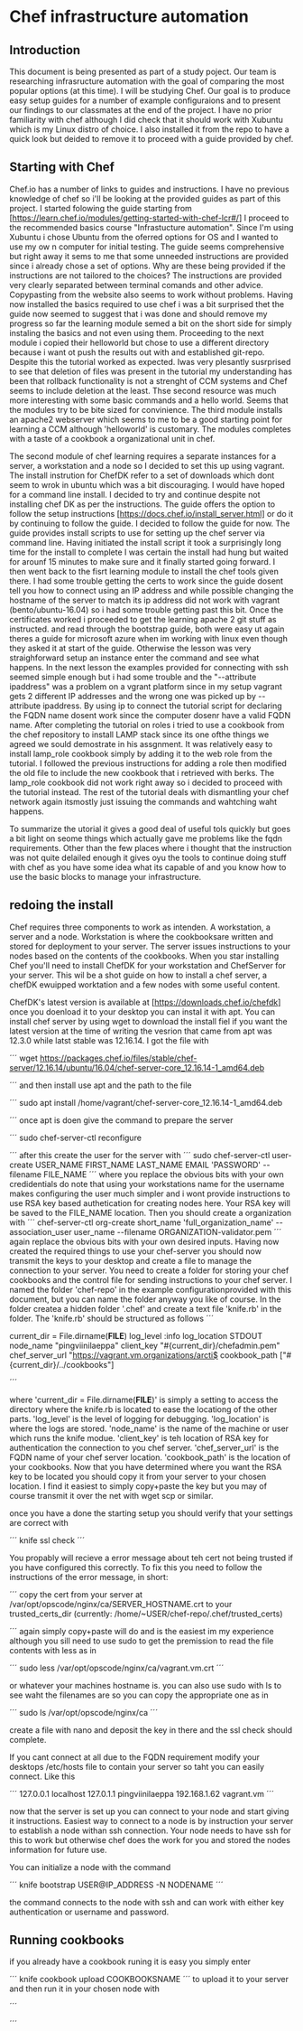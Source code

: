# Chef infrastructure automation

## Introduction

This document is being presented as part of a study poject. Our team is researching infrasructure automation with the goal of comparing the most popular options (at this time). I will be studying Chef. Our goal is to produce easy setup guides for a number of example configuraions and to present our findings to our classmates at the end of the project. I have no prior familiarity with chef although I did check that it should work with Xubuntu which is my Linux distro of choice. I also installed it from the repo to have a quick look but deided to remove it to proceed with a guide provided by chef.

## Starting with Chef

Chef.io has a number of links to guides and instructions. I have no previous knowledge of chef so i'll be looking at the provided guides as part of this project. I started folowing the guide starting from [https://learn.chef.io/modules/getting-started-with-chef-lcr#/] I proceed to the recommended basics course "Infrastucture automation". Since I'm using Xubuntu i chose Ubuntu from the oferred options for OS and I wanted to use my ow n computer for initial testing. The guide seems comprehensive but right away it sems to me that some unneeded instructions are provided since i already chose a set of options. Why are these being provided if the instructions are not tailored to the choices? The instructions are provided very clearly separated between terminal comands and other advice. Copypasting from the website also seems to work without problems. Having now installed the basics required to use chef i was a bit surprised thet the guide now seemed to suggest that i was done and should remove my progress so far the learning module semed a bit on the short side for simply instaling the basics and not even using them. Proceeding to the next module i copied their helloworld but chose to use a different directory because i want ot push the results out with and established git-repo. Despite this the tutorial worked as expected. Iwas very plesantly susrprised to see that deletion of files was present in the tutorial my understanding has been that rollback functionality is not a strenght of CCM systems and Chef seems to include deletion at the least. Thse second resource was much more interesting with some basic commands and a hello world. Seems that the modules try to be bite sized for convinience. The third module installs an apache2 webserver which seems to me to be a good starting point for learning a CCM although 'helloworld' is customary. The modules completes with a taste of a cookbook a organizational unit in chef.

The second module of chef learning requires a separate instances for a server, a workstation and a node  so I decided to set this up using vagrant. The install instrution for ChefDK refer to a set of downloads which dont seem to wrok in ubuntu which was a bit discouraging. I would have hoped for a command line install. I decided to try and continue despite not installing chef DK as per the instructions. The guide offers the option to follow the setup instructions [https://docs.chef.io/install_server.html] or do it by continuing to follow the guide. I decided to follow the guide for now. The guide provides install scripts to use for setting up the chef server via command line. Having initiated the install script it took a surprisingly long time for the install to complete I was certain the install had hung but waited for arounf 15 minutes to make sure and it finally started going forward. I then went back to the fisrt learning module to install the chef tools given there. I had some trouble getting the certs to work since the guide dosent tell you how to connect using an IP address and while possible changing the hostname of the server to match its ip address did not work with vagrant (bento/ubuntu-16.04) so i had some trouble getting past this bit. Once the certificates worked i proceeded to get the learning apache 2 git stuff as instructed. and read through the bootstrap guide, both were easy ut again theres a guide for microsoft azure when im working with linux even though they asked it at start of the guide. Otherwise the lesson was very straighforward setup an instance enter the command and see what happens. In the next lesson the examples provided for connecting with ssh seemed simple enough but i had some trouble and the "--attribute ipaddress" was a problem on a vgrant platform since in my setup vagrant gets 2 different IP addresses and the wrong one was picked up by --attribute ipaddress. By using ip to connect the tutorial script for declaring the FQDN name dosent work since the computer dosenr have a valid FQDN name. After completing the tutorial on roles i tried to use a cookbook from the chef repository to install LAMP stack since its one ofthe things we agreed we sould demostrate in his assgnment. It was relatively easy to install lamp_role cookbook simply by adding it to the web role from the tutorial. I followed the previous instructions for adding a role then modified the old file to include the new cookbook that i retrieved with berks. The lamp_role cookbook did not work right away so i decided to proceed with the tutorial instead. The rest of the tutorial deals with dismantling your chef network again itsmostly just issuing the commands and wahtching waht happens. 

To summarize the utorial it gives a good deal of useful tols quickly but goes a bit light on seome things which actually gave me problems like the fqdn requirements. Other than the few places where i thought that the instruction was not quite delailed enough it gives oyu the tools to continue doing stuff with chef as you have some idea what its capable of and you know how to use the basic blocks to manage your infrastructure. 


## redoing the install 

Chef requires three components to work as intenden. A workstation, a server and a node. Workstation is where the cookbooksare written and stored for deployment to your server. The server issues instructions to your nodes based on the contents of the cookbooks. When you star installing Chef you'll need to install ChefDK for your workstation and ChefServer for your server. This wil be a shot guide on how to install a chef server, a chefDK ewuipped worktation and a few nodes with some useful content. 

ChefDK's latest version is available at [https://downloads.chef.io/chefdk] once you doenload it to your desktop you can instal it with apt.
You can install chef server by using wget to download the install fiel if you want the latest version at the time of writing the vesrion that came from apt was 12.3.0 while latst stable was 12.16.14. I got the file with   

´´´
wget https://packages.chef.io/files/stable/chef-server/12.16.14/ubuntu/16.04/chef-server-core_12.16.14-1_amd64.deb

´´´
and then install use apt and the path to the file

´´´
sudo apt install /home/vagrant/chef-server-core_12.16.14-1_amd64.deb 

´´´
once apt is doen give the command to prepare the server

´´´
sudo chef-server-ctl reconfigure

´´´
after this create the user for the server with
´´´
sudo chef-server-ctl user-create USER_NAME FIRST_NAME LAST_NAME EMAIL 'PASSWORD' --filename FILE_NAME
´´´
where you replace the obvious bits with your own credidentials do note that using your workstations name for the username makes configuring the user much simpler and i wont provide instructions to use RSA key based authetication for creating nodes here. Your RSA key will be saved to the FILE_NAME location. 
Then you should create a organization with
´´´
chef-server-ctl org-create short_name 'full_organization_name' --association_user user_name --filename ORGANIZATION-validator.pem
´´´
again replace the obvious bits with your own desired inputs.
Having now created the required things to use your chef-server you should now transmit the keys to your desktop and create a file to manage the connection to your server. You need to create a folder for storing your chef cookbooks and the control file for sending instructions to your chef server. I named the folder 'chef-repo' in the example configurationprovided with this document, but you can name the folder anyway you like of course. In the folder createa a hidden folder '.chef' and create a text file 'knife.rb' in the folder.
The 'knife.rb' should be structured as follows
´´´

current_dir = File.dirname(__FILE__)
log_level                 :info
log_location              STDOUT
node_name                 "pingviinilaeppa"
client_key                "#{current_dir}/chefadmin.pem"
chef_server_url           "https://vagrant.vm.organizations/arcti$
cookbook_path             ["#{current_dir}/../cookbooks"]

´´´

where 'current_dir = File.dirname(__FILE__)' is simply a setting to access the directory where the knife.rb is located to ease the locationg of the other parts. 'log_level' is the level of logging for debugging. 'log_location' is where the logs are stored. 'node_name' is the name of the machine or user which runs the knife modue. 'client_key' is teh location of RSA key for authentication the connection to you chef server. 'chef_server_url' is the FQDN name of your chef server location. 'cookbook_path' is the location of your cookbooks.
Now that you have determined where you want the RSA key to be located you should copy it from your server to your chosen location. I find it easiest to simply copy+paste the key but you may of course transmit it over the net with wget scp or similar.

once you have a done the starting setup you should verify that your settings are correct with

´´´
knife ssl check
´´´

You propably will recieve a error message about teh cert not being trusted if you have configured this correctly. To fix this you need to follow the instructions of the error message, in short:

´´´
copy the cert from your server at
/var/opt/opscode/nginx/ca/SERVER_HOSTNAME.crt
to your trusted_certs_dir (currently: /home/~USER/chef-repo/.chef/trusted_certs)

´´´
again simply copy+paste will do and is the easiest im my experience although you sill need to use sudo to get the premission to read the file contents with less as in 

´´´
sudo less /var/opt/opscode/nginx/ca/vagrant.vm.crt
´´´

or whatever your machines hostname is. you can also use sudo with ls to see waht the filenames are so you can copy the appropriate one as in 

´´´
sudo ls /var/opt/opscode/nginx/ca
´´´ 

create a file with nano and deposit the key in there and the ssl check should complete.

If you cant connect at all due to the FQDN requirement modify your desktops /etc/hosts file to contain your server so taht you can easily connect. Like this

´´´
127.0.0.1       localhost
127.0.1.1       pingviinilaeppa
192.168.1.62    vagrant.vm
´´´

now that the server is set up you can connect to your node and start giving it instructions. Easiest way to connect to a node is by instruction your server to establish a node withan ssh connection. Your node needs to have ssh for this to work but otherwise chef does the work for you and stored the nodes information for future use. 

You can initialize a node with the command

´´´
knife bootstrap USER@IP_ADDRESS -N NODENAME
´´´

the command connects to the node with ssh and can work with either key authentication or username and password.

## Running cookbooks

if you already have a cookbook runing it is easy you simply enter

´´´
knife cookbook upload COOKBOOKSNAME
´´´
to upload it to your server and then run it in your chosen node with

´´´

´´´
